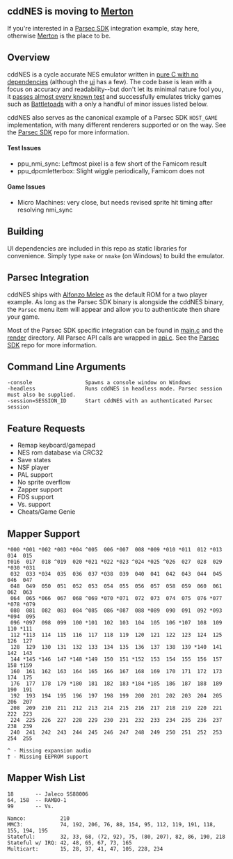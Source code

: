 ## cddNES is moving to [Merton](https://github.com/matoya/merton)
If you're interested in a [Parsec SDK](https://github.com/parsec-cloud/parsec-sdk) integration example, stay here, otherwise [Merton](https://github.com/matoya/merton) is the place to be.

## Overview
cddNES is a cycle accurate NES emulator written in [pure C with no dependencies](/src) (although the [ui](/ui) has a few). The code base is lean with a focus on accuracy and readability--but don't let its minimal nature fool you, it [passes almost every known test](/test) and successfully emulates tricky games such as [Battletoads](https://en.wikipedia.org/wiki/Battletoads_(video_game)) with a only a handful of minor issues listed below.
  
cddNES also serves as the canonical example of a Parsec SDK `HOST_GAME` implementation, with many different renderers supported or on the way. See the [Parsec SDK](https://github.com/parsec-cloud/parsec-sdk) repo for more information.

#### Test Issues
- ppu_nmi_sync: Leftmost pixel is a few short of the Famicom result
- ppu_dpcmletterbox: Slight wiggle periodically, Famicom does not

#### Game Issues
- Micro Machines: very close, but needs revised sprite hit timing after resolving nmi_sync

## Building
UI dependencies are included in this repo as static libraries for convenience. Simply type `make` or `nmake` (on Windows) to build the emulator.

## Parsec Integration
cddNES ships with [Alfonzo Melee](https://www.spoonybard.ca/2018/01/the-alfonzo-game-and-alfonzo-melee.html) as the default ROM for a two player example. As long as the Parsec SDK binary is alongside the cddNES binary, the `Parsec` menu item will appear and allow you to authenticate then share your game.
  
Most of the Parsec SDK specific integration can be found in [main.c](/ui/main.c) and the [render](/ui/render/) directory. All Parsec API calls are wrapped in [api.c](/ui/api.c). See the [Parsec SDK](https://github.com/parsec-cloud/parsec-sdk) repo for more information.

## Command Line Arguments
```
-console                 Spawns a console window on Windows
-headless                Runs cddNES in headless mode. Parsec session must also be supplied.
-session=SESSION_ID      Start cddNES with an authenticated Parsec session
```

## Feature Requests
- Remap keyboard/gamepad
- NES rom database via CRC32
- Save states
- NSF player
- PAL support
- No sprite overflow
- Zapper support
- FDS support
- Vs. support
- Cheats/Game Genie

## Mapper Support
```
*000 *001 *002 *003 *004 ^005  006 *007  008 *009 *010 *011  012 *013  014  015
†016  017  018 ^019  020 *021 *022 *023 ^024 *025 ^026  027  028  029 *030 *031
 032  033 *034  035  036  037 *038  039  040  041  042  043  044  045  046  047
 048  049  050  051  052  053  054  055  056  057  058  059  060  061  062  063
 064  065 *066  067  068 ^069 *070 *071  072  073  074  075  076 *077 *078 *079
 080  081  082  083  084 ^085  086 *087  088 *089  090  091  092 *093 *094  095
 096 *097  098  099  100 *101  102  103  104  105  106 *107  108  109  110 *111
 112 *113  114  115  116  117  118  119  120  121  122  123  124  125  126  127
 128  129  130  131  132  133  134  135  136  137  138  139 *140  141  142  143
 144 *145 *146  147 *148 *149  150  151 *152  153  154  155  156  157  158 †159
 160  161  162  163  164  165  166  167  168  169  170  171  172  173  174  175
 176  177  178  179 *180  181  182  183 *184 *185  186  187  188  189  190  191
 192  193  194  195  196  197  198  199  200  201  202  203  204  205  206  207
 208  209  210  211  212  213  214  215  216  217  218  219  220  221  222  223
 224  225  226  227  228  229  230  231  232  233  234  235  236  237  238  239
 240  241  242  243  244  245  246  247  248  249  250  251  252  253  254  255

^ - Missing expansion audio
† - Missing EEPROM support
```

## Mapper Wish List
```
18       -- Jaleco SS88006
64, 158  -- RAMBO-1
99       -- Vs.

Namco:           210
MMC3:            74, 192, 206, 76, 88, 154, 95, 112, 119, 191, 118, 155, 194, 195
Stateful:        32, 33, 68, (72, 92), 75, (80, 207), 82, 86, 190, 218
Stateful w/ IRQ: 42, 48, 65, 67, 73, 165
Multicart:       15, 28, 37, 41, 47, 105, 228, 234
```

